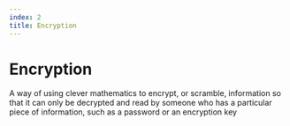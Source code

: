 ```yaml
---
index: 2
title: Encryption
---
```

# Encryption

A way of using clever mathematics to encrypt, or scramble, information so that it can only be decrypted and read by someone who has a particular piece of information, such as a password or an encryption key